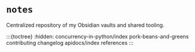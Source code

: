# `notes`

Centralized repository of my Obsidian vaults and shared tooling.

:::{toctree}
:hidden:
concurrency-in-python/index
pork-beans-and-greens
contributing
changelog
apidocs/index
references
:::
